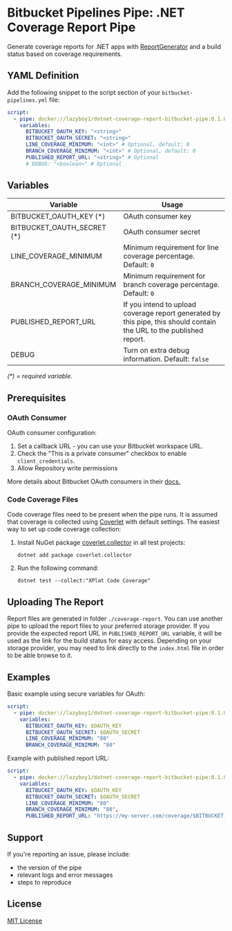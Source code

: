 ﻿# Bitbucket Pipelines Pipe: .NET Coverage Report Pipe

Generate coverage reports for .NET apps
with [ReportGenerator](https://github.com/danielpalme/ReportGenerator)
and a build status based on coverage requirements.

## YAML Definition

Add the following snippet to the script section of
your `bitbucket-pipelines.yml` file:

```yaml
script:
  - pipe: docker://lazyboy1/dotnet-coverage-report-bitbucket-pipe:0.1.0
    variables:
      BITBUCKET_OAUTH_KEY: "<string>"
      BITBUCKET_OAUTH_SECRET: "<string>"
      LINE_COVERAGE_MINIMUM: "<int>" # Optional, default: 0
      BRANCH_COVERAGE_MINIMUM: "<int>" # Optional, default: 0
      PUBLISHED_REPORT_URL: "<string>" # Optional
      # DEBUG: "<boolean>" # Optional
```

## Variables

| Variable | Usage |
| -------- | ----- |
| BITBUCKET_OAUTH_KEY (\*)    | OAuth consumer key |
| BITBUCKET_OAUTH_SECRET (\*) | OAuth consumer secret |
| LINE_COVERAGE_MINIMUM       | Minimum requirement for line coverage percentage. Default: `0` |
| BRANCH_COVERAGE_MINIMUM     | Minimum requirement for branch coverage percentage. Default: `0` |
| PUBLISHED_REPORT_URL        | If you intend to upload coverage report generated by this pipe, this should contain the URL to the published report. |
| DEBUG                       | Turn on extra debug information. Default: `false` |

_(\*) = required variable._

## Prerequisites

### OAuth Consumer

OAuth consumer configuration:

1. Set a callback URL - you can use your Bitbucket workspace URL.
1. Check the "This is a private consumer" checkbox to
   enable `client_credentials`.
2. Allow Repository write permissions

More details about Bitbucket OAuth consumers in their
[docs.](https://support.atlassian.com/bitbucket-cloud/docs/use-oauth-on-bitbucket-cloud/#OAuthonBitbucketCloud-Createaconsumer)

### Code Coverage Files

Code coverage files need to be present when the pipe runs. It is assumed that
coverage is collected
using [Coverlet](https://github.com/coverlet-coverage/coverlet) with default
settings. The easiest way to set up code coverage collection:

1. Install NuGet
   package [coverlet.collector](https://www.nuget.org/packages/coverlet.collector/)
   in all test projects:

   ```
   dotnet add package coverlet.collector
   ```

2. Run the following command:

   ```
   dotnet test --collect:"XPlat Code Coverage"
   ```

## Uploading The Report

Report files are generated in folder `./coverage-report`. You can use another
pipe to upload the report files to your preferred storage provider. If you
provide the expected report URL in `PUBLISHED_REPORT_URL` variable, it will be
used as the link for the build status for easy access. Depending on your storage
provider, you may need to link directly to the `index.html` file in order to be
able browse to it.

## Examples

Basic example using secure variables for OAuth:

```yaml
script:
  - pipe: docker://lazyboy1/dotnet-coverage-report-bitbucket-pipe:0.1.0
    variables:
      BITBUCKET_OAUTH_KEY: $OAUTH_KEY
      BITBUCKET_OAUTH_SECRET: $OAUTH_SECRET
      LINE_COVERAGE_MINIMUM: "80"
      BRANCH_COVERAGE_MINIMUM: "80"
```

Example with published report URL:

```yaml
script:
  - pipe: docker://lazyboy1/dotnet-coverage-report-bitbucket-pipe:0.1.0
    variables:
      BITBUCKET_OAUTH_KEY: $OAUTH_KEY
      BITBUCKET_OAUTH_SECRET: $OAUTH_SECRET
      LINE_COVERAGE_MINIMUM: "80"
      BRANCH_COVERAGE_MINIMUM: "80",
      PUBLISHED_REPORT_URL: "https://my-server.com/coverage/$BITBUCKET_REPO_SLUG/$BITBUCKET_COMMIT/index.html"
```

## Support

If you're reporting an issue, please include:

- the version of the pipe
- relevant logs and error messages
- steps to reproduce

## License

[MIT License](LICENSE)
